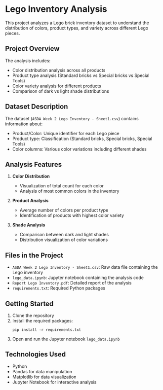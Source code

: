 # Lego Inventory Analysis

This project analyzes a Lego brick inventory dataset to understand the distribution of colors, product types, and variety across different Lego pieces.

## Project Overview

The analysis includes:
- Color distribution analysis across all products
- Product type analysis (Standard bricks vs Special bricks vs Special Tools)
- Color variety analysis for different products
- Comparison of dark vs light shade distributions

## Dataset Description

The dataset (`ASDA Week 2 Lego Inventory - Sheet1.csv`) contains information about:
- Product/Color: Unique identifier for each Lego piece
- Product type: Classification (Standard bricks, Special bricks, Special Tools)
- Color columns: Various color variations including different shades

## Analysis Features

1. **Color Distribution**
   - Visualization of total count for each color
   - Analysis of most common colors in the inventory

2. **Product Analysis**
   - Average number of colors per product type
   - Identification of products with highest color variety

3. **Shade Analysis**
   - Comparison between dark and light shades
   - Distribution visualization of color variations

## Files in the Project

- `ASDA Week 2 Lego Inventory - Sheet1.csv`: Raw data file containing the Lego inventory
- `lego_data.ipynb`: Jupyter notebook containing the analysis code
- `Report Lego Inventory.pdf`: Detailed report of the analysis
- `requirements.txt`: Required Python packages

## Getting Started

1. Clone the repository
2. Install the required packages:
   ```
   pip install -r requirements.txt
   ```
3. Open and run the Jupyter notebook `lego_data.ipynb`

## Technologies Used

- Python
- Pandas for data manipulation
- Matplotlib for data visualization
- Jupyter Notebook for interactive analysis
